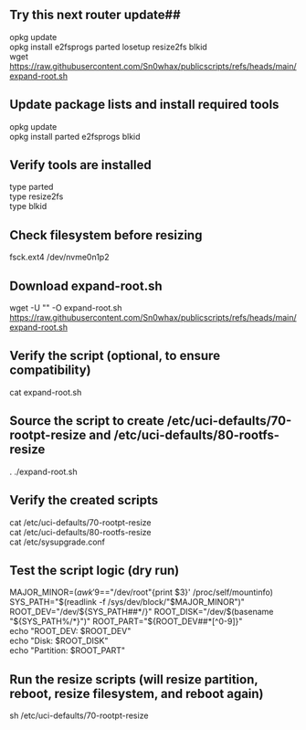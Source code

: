 ## Try this next router update##   
opkg update   
opkg install e2fsprogs parted losetup resize2fs blkid    
wget https://raw.githubusercontent.com/Sn0whax/publicscripts/refs/heads/main/expand-root.sh   

## Update package lists and install required tools  
opkg update   
opkg install parted e2fsprogs blkid  

## Verify tools are installed  
type parted   
type resize2fs   
type blkid  

## Check filesystem before resizing  
fsck.ext4 /dev/nvme0n1p2  

## Download expand-root.sh  
wget -U "" -O expand-root.sh https://raw.githubusercontent.com/Sn0whax/publicscripts/refs/heads/main/expand-root.sh  

## Verify the script (optional, to ensure compatibility)  
cat expand-root.sh  

## Source the script to create /etc/uci-defaults/70-rootpt-resize and /etc/uci-defaults/80-rootfs-resize  
. ./expand-root.sh  

## Verify the created scripts  
cat /etc/uci-defaults/70-rootpt-resize   
cat /etc/uci-defaults/80-rootfs-resize   
cat /etc/sysupgrade.conf  

## Test the script logic (dry run)  
MAJOR_MINOR=$(awk '$9=="/dev/root"{print $3}' /proc/self/mountinfo)   
SYS_PATH="$(readlink -f /sys/dev/block/"$MAJOR_MINOR")"   
ROOT_DEV="/dev/${SYS_PATH##*/}"   
ROOT_DISK="/dev/$(basename "${SYS_PATH%/*}")"   
ROOT_PART="${ROOT_DEV##*[^0-9]}"   
echo "ROOT_DEV: $ROOT_DEV"   
echo "Disk: $ROOT_DISK"   
echo "Partition: $ROOT_PART"  

## Run the resize scripts (will resize partition, reboot, resize filesystem, and reboot again)  
sh /etc/uci-defaults/70-rootpt-resize  
